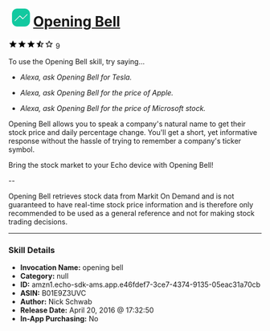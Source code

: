 # &nbsp;<img src="skill_icon" alt="Opening Bell icon" width="36"> [Opening Bell](http://alexa.amazon.com/#skills/amzn1.echo-sdk-ams.app.e46fdef7-3ce7-4374-9135-05eac31a70cb)
![3.8 stars](../../images/ic_star_black_18dp_1x.png)![3.8 stars](../../images/ic_star_black_18dp_1x.png)![3.8 stars](../../images/ic_star_black_18dp_1x.png)![3.8 stars](../../images/ic_star_half_black_18dp_1x.png)![3.8 stars](../../images/ic_star_border_black_18dp_1x.png) 9

To use the Opening Bell skill, try saying...

* *Alexa, ask Opening Bell for Tesla.*

* *Alexa, ask Opening Bell for the price of Apple.*

* *Alexa, ask Opening Bell for the price of Microsoft stock.*

Opening Bell allows you to speak a company's natural name to get their stock price and daily percentage change. You'll get a short, yet informative response without the hassle of trying to remember a company's ticker symbol.

Bring the stock market to your Echo device with Opening Bell!

 --

Opening Bell retrieves stock data from Markit On Demand and is not guaranteed to have real-time stock price information and is therefore only recommended to be used as a general reference and not for making stock trading decisions.

***

### Skill Details

* **Invocation Name:** opening bell
* **Category:** null
* **ID:** amzn1.echo-sdk-ams.app.e46fdef7-3ce7-4374-9135-05eac31a70cb
* **ASIN:** B01E9Z3UVC
* **Author:** Nick Schwab
* **Release Date:** April 20, 2016 @ 17:32:50
* **In-App Purchasing:** No

